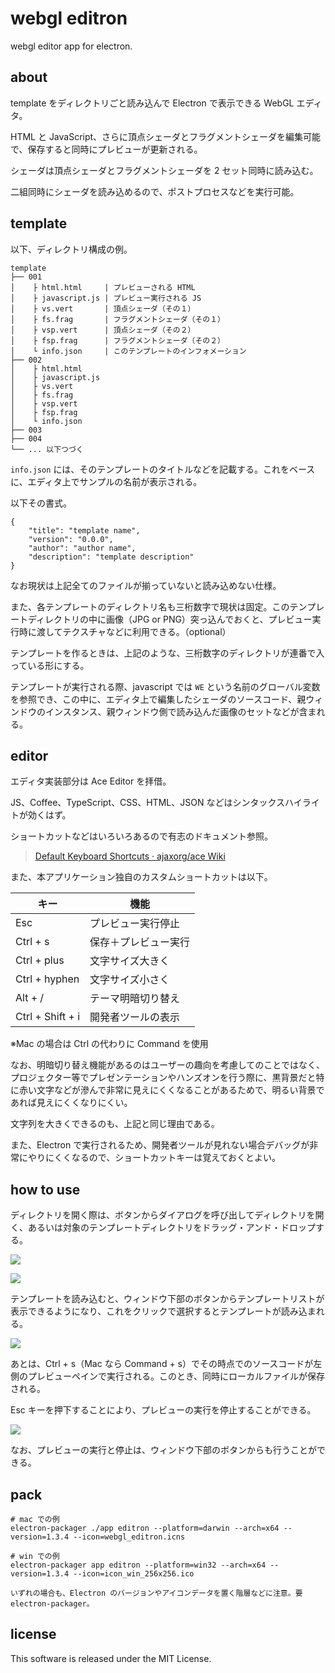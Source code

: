 # webgl editron

webgl editor app for electron.


## about

template をディレクトリごと読み込んで Electron で表示できる WebGL エディタ。

HTML と JavaScript、さらに頂点シェーダとフラグメントシェーダを編集可能で、保存すると同時にプレビューが更新される。

シェーダは頂点シェーダとフラグメントシェーダを 2 セット同時に読み込む。

二組同時にシェーダを読み込めるので、ポストプロセスなどを実行可能。


## template

以下、ディレクトリ構成の例。

```
template
├── 001
│    ├ html.html     | プレビューされる HTML
│    ├ javascript.js | プレビュー実行される JS
│    ├ vs.vert       | 頂点シェーダ（その１）
│    ├ fs.frag       | フラグメントシェーダ（その１）
│    ├ vsp.vert      | 頂点シェーダ（その２）
│    ├ fsp.frag      | フラグメントシェーダ（その２）
│    └ info.json     | このテンプレートのインフォメーション
├── 002
│    ├ html.html
│    ├ javascript.js
│    ├ vs.vert
│    ├ fs.frag
│    ├ vsp.vert
│    ├ fsp.frag
│    └ info.json
├── 003
├── 004
└── ... 以下つづく
```

`info.json` には、そのテンプレートのタイトルなどを記載する。これをベースに、エディタ上でサンプルの名前が表示される。

以下その書式。

```
{
    "title": "template name",
    "version": "0.0.0",
    "author": "author name",
    "description": "template description"
}
```

なお現状は上記全てのファイルが揃っていないと読み込めない仕様。

また、各テンプレートのディレクトリ名も三桁数字で現状は固定。このテンプレートディレクトリの中に画像（JPG or PNG）突っ込んでおくと、プレビュー実行時に渡してテクスチャなどに利用できる。（optional）

テンプレートを作るときは、上記のような、三桁数字のディレクトリが連番で入っている形にする。

テンプレートが実行される際、javascript では `WE` という名前のグローバル変数を参照でき、この中に、エディタ上で編集したシェーダのソースコード、親ウィンドウのインスタンス、親ウィンドウ側で読み込んだ画像のセットなどが含まれる。


## editor

エディタ実装部分は Ace Editor を拝借。

JS、Coffee、TypeScript、CSS、HTML、JSON などはシンタックスハイライトが効くはず。

ショートカットなどはいろいろあるので有志のドキュメント参照。

> [Default Keyboard Shortcuts · ajaxorg/ace Wiki](https://github.com/ajaxorg/ace/wiki/Default-Keyboard-Shortcuts)

また、本アプリケーション独自のカスタムショートカットは以下。

| キー             | 機能                 |
|------------------|----------------------|
| Esc              | プレビュー実行停止   |
| Ctrl + s         | 保存＋プレビュー実行 |
| Ctrl + plus      | 文字サイズ大きく     |
| Ctrl + hyphen    | 文字サイズ小さく     |
| Alt + /          | テーマ明暗切り替え   |
| Ctrl + Shift + i | 開発者ツールの表示   |

※Mac の場合は Ctrl の代わりに Command を使用

なお、明暗切り替え機能があるのはユーザーの趣向を考慮してのことではなく、プロジェクター等でプレゼンテーションやハンズオンを行う際に、黒背景だと特に赤い文字などが滲んで非常に見えにくくなることがあるためで、明るい背景であれば見えにくくなりにくい。

文字列を大きくできるのも、上記と同じ理由である。

また、Electron で実行されるため、開発者ツールが見れない場合デバッグが非常にやりにくくなるので、ショートカットキーは覚えておくとよい。


## how to use

ディレクトリを開く際は、ボタンからダイアログを呼び出してディレクトリを開く、あるいは対象のテンプレートディレクトリをドラッグ・アンド・ドロップする。

![](document/images/editor01.png)

![](document/images/editor02.png)

テンプレートを読み込むと、ウィンドウ下部のボタンからテンプレートリストが表示できるようになり、これをクリックで選択するとテンプレートが読み込まれる。

![](document/images/editor03.png)

あとは、Ctrl + s（Mac なら Command + s）でその時点でのソースコードが左側のプレビューペインで実行される。このとき、同時にローカルファイルが保存される。

Esc キーを押下することにより、プレビューの実行を停止することができる。

![](document/images/editor04.png)

なお、プレビューの実行と停止は、ウィンドウ下部のボタンからも行うことができる。


## pack

```
# mac での例
electron-packager ./app editron --platform=darwin --arch=x64 --version=1.3.4 --icon=webgl_editron.icns

# win での例
electron-packager app editron --platform=win32 --arch=x64 --version=1.3.4 --icon=icon_win_256x256.ico

いずれの場合も、Electron のバージョンやアイコンデータを置く階層などに注意。要 electron-packager。
```


## license

This software is released under the MIT License.

